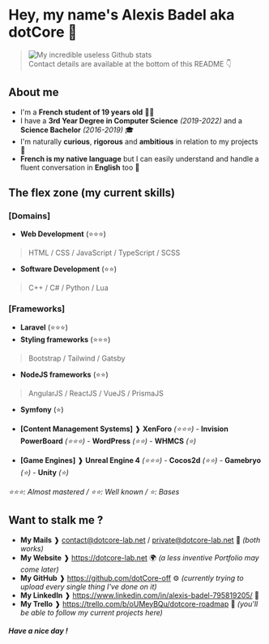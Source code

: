 # Hey, my name's Alexis Badel aka dotCore 👋
> ![My incredible useless Github stats](https://github-readme-stats.vercel.app/api?username=dotCore-off&count_private=true&theme=tokyonight)  
>          Contact details are available at the bottom of this README 👇

## About me 
- I'm a **French student of 19 years old** 👨‍🎓
- I have a **3rd Year Degree in Computer Science** *(2019-2022)* and a **Science Bachelor** *(2016-2019)* 🎓
- I'm naturally **curious**, **rigorous** and **ambitious** in relation to my projects 👤
- **French is my native language** but I can easily understand and handle a fluent conversation in **English** too 💬

## The flex zone (my current skills)
### [Domains]
- **Web Development** (⭐️⭐️⭐️)
> HTML / CSS / JavaScript / TypeScript / SCSS
- **Software Development** (⭐️⭐️)
> C++ / C# / Python / Lua
### [Frameworks]
- **Laravel** (⭐️⭐️⭐️) 
- **Styling frameworks** (⭐️⭐️⭐️) 
> Bootstrap / Tailwind / Gatsby
- **NodeJS frameworks** (⭐️⭐️) 
> AngularJS / ReactJS / VueJS / PrismaJS
- **Symfony** (⭐) 

- **[Content Management Systems]** ❱ **XenForo** *(⭐️⭐️⭐️)* - **Invision PowerBoard** *(⭐️⭐️⭐️)* - **WordPress** *(⭐️⭐️)* - **WHMCS** *(⭐️)*
- **[Game Engines]** ❱ **Unreal Engine 4** *(⭐️⭐️⭐️)* - **Cocos2d** *(⭐️⭐️)* - **Gamebryo** *(⭐️)* - **Unity** *(⭐️)*

_⭐️⭐️⭐️: Almost mastered / ⭐️⭐️: Well known / ⭐️: Bases_

## Want to stalk me ?
- __My Mails__ ❱ contact@dotcore-lab.net / private@dotcore-lab.net 📧 _(both works)_
- __My Website__ ❱ https://dotcore-lab.net 🌍 _(a less inventive Portfolio may come later)_
- __My GitHub__ ❱ https://github.com/dotCore-off ⚙️ _(currently trying to upload every single thing I've done on it)_
- __My LinkedIn__ ❱ https://www.linkedin.com/in/alexis-badel-795819205/ 📑
- __My Trello__ ❱ https://trello.com/b/oUMeyBQu/dotcore-roadmap 📆 _(you'll be able to follow my current projects here)_

##### Have a nice day !
